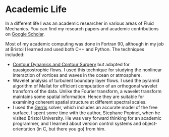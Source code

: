 # Academic Life
In a different life I was an academic researcher in various areas of Fluid
Mechanics. You can find my research papers and academic contributions on [Google
Scholar](https://scholar.google.com/citations?user=aaN_h4EAAAAJ&hl=en).

Most of my academic computing was done in Fortran 90, although in my job at
Bristol I learned and used both C++ and Python. The techniques included:
 * [Contour Dynamics and Contour Surgery](https://www.sciencedirect.com/science/article/abs/pii/016779778990004X)
   but adapted for quasigeostrophic flows. I used this technique for studying
   the nonlinear interaction of vortices and waves in the ocean or atmosphere.
 * Wavelet analysis of turbulent boundary layer flows. I used the pyramid algorithm
   of Mallat for efficient computation of an orthogonal wavelet transform of the
   data. Unlike the Fourier transform, a wavelet transform maintains some
   spatial information. Hence they are suitable for examining coherent spatial
   structure at different spectral scales. 
 * I used the [Gerris](http://gerris.dalembert.upmc.fr/) solver, which includes an
   accurate model of the free surface.  I spent some time with the author,
   Stephane Popinet, when he visited Bristol University. He was very forward
   thinking for an academic programmer, and I learned about version control
   systems and object-orientation (in C, but there you go) from him. 